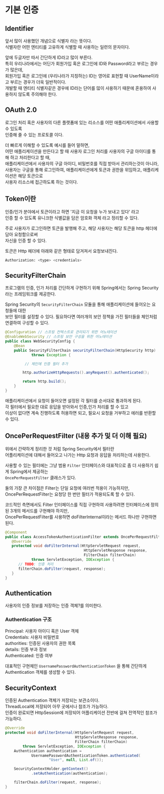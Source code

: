 # 기본 인증

## Identifier

앞서 많이 사용했던 개념으로 식별자 라는 뜻이다.  
식별자란 어떤 엔티티를 고유하게 식별할 때 사용하는 일련의 문자이다.

앞에 두글자만 따서 간단하게 ID라고 많이 부른다.  
특히 우리나라에서는 어딘가 회원가입 혹은 로그인에 ID와 Password라고 부르는 경우가 많은데,  
회원가입 혹은 로그인에 (우리나라가 지칭하는) ID는 영어로 표현할 때 UserName이라고 부르는 경우가 더욱 일반적이다.  
개발할 때 엔티티 식별자같은 경우에 ID라는 단어를 많이 사용하기 때문에 혼용하여 사용하지 않도록 주의해야 한다.

## OAuth 2.0

로그인 처리 혹은 사용자의 다른 플랫폼에 있는 리소스를 어떤 애플리케이션에서 사용할 수 있도록  
인증해 줄 수 있는 프로토콜 이다.

더 빠르게 이해할 수 있도록 예시를 들어 말하면,  
어떤 애플리케이션을 만든다고 할 때 사용자 로그인 처리를 사용자의 구글 아이디를 통해 하고 처리한다고 할 때,  
애플리케이션에서 사용자의 구글 아이디, 비밀번호를 직접 받아서 관리하는것이 아니라,  
사용자는 구글을 통해 로그인하여, 애플리케이션에게 토큰과 권한을 위임하고, 애플리케이션은 해당 토큰으로  
사용자 리소스에 접근하도록 하는 것이다.

## Token이란

인증/인가 분야에서 토큰이라고 하면 '지금 이 요청을 누가 보내고 있다' 라고  
인증 할 수 있도록 유니크한 식별값을 담은 암호화 객체 라고 정리할 수 있다.

주로 사용자가 로그인하면 토큰을 발행해 주고, 해당 사용자는 해당 토큰을 http 헤더에 담아 요청함으로써  
자신을 인증 할 수 있다.

토큰은 Http 헤더에 아래와 같은 형태로 담겨져서 요청보내진다.

```bash
Authorization: <type> <credentials>
```

## SecurityFilterChain

프로그램의 인증, 인가 처리를 간단하게 구현하기 위해 Spring에서는 Spring Security라는 프레임워크를 제공한다.

Spring Security의 `SecurityFilterChain` 모듈을 통해 애플리케이션에 들어오는 요청들에 대한  
보안 필터를 설정할 수 있다. 필요하다면 여러개의 보안 정책을 가진 필터들을 체인처럼 연결하여 구성할 수 있다.

```java
@Configuration // 스프링 컨텍스트로 관리되기 위한 어노테이션
@EnableWebSecurity // 스프링 보안 구성을 위한 어노테이션
public class WebSecurityConfig {
    @Bean
    public SecurityFilterChain securityFilterChain(HttpSecurity http)
            throws Exception {

         // 체인에 인증 필터 추가

        http.authorizeHttpRequests().anyRequest().authenticated();

        return http.build();
    }
}
```

애플리케이션에서 요청이 들어오면 설정된 각 필터를 순서대로 통과하게 된다.  
각 필터에서 필요한 대로 응답을 받아와서 인증,인가 처리를 할 수 있고  
이상이 없다면 계속 진행하도록 허용하면 되고, 필요시 요청을 거부하고 에러를 반환할 수 있다.

## OncePerRequestFilter (내용 추가 및 더 이해 필요)

위에서 간략하게 정리한 것 처럼 Spring Security에서 필터란  
어플리케이션에 대해서 들어오고 나가는 Http 요청과 응답을 처리하는데 사용한다.

사용할 수 있는 필터에는 그냥 범용 `Filter` 인터페이스와 대표적으로 좀 더 사용하기 쉽게 Spring에서 제공하는  
`OncePerRequestFilter` 클래스가 있다.

둘의 가장 큰 차이점은 Filter는 단일 요청에 여러번 적용이 가능하지만,  
OncePerRequestFilter는 요청당 한 번만 필터가 적용되도록 할 수 있다.

코드적인 측면에서도 Filter 인터페이스를 직접 구현하여 사용하려면 인터페이스에 정의된 3개의 메서드를 구현해야 하지만,  
OncePerRequestFilter를 사용하면 doFilterInternal이라는 메서드 하나만 구현하면 된다.

```java
@Component
public class AccessTokenAuthenticationFilter extends OncePerRequestFilter {
   @Override
   protected void doFilterInternal(HttpServletRequest request,
                                    HttpServletResponse response,
                                    FilterChain filterChain)
            throws ServletException, IOException {
      // TODO: 인증 처리
      filterChain.doFilter(request, response);
   }
}
```

## Authentication

사용자의 인증 정보를 저장하는 인증 객체?를 의미한다.

### Authentication 구조

Principal: 사용자 아이디 혹은 User 객체  
Credentials: 사용자 비밀번호  
authorities: 인증된 사용자의 권한 목록  
details: 인증 부과 정보  
Authenticated: 인증 여부

대표적인 구현체인 `UsernamePasswordAuthenticationToken` 을 통해 간단하게 Authentication 객체를 생성할 수 있다.

## SecurityContext

인증된 Authentication 객체가 저장되는 보관소이다.  
ThreadLocal에 저장되어 아무 곳에서나 참조가 가능하다.  
인증이 완료되면 HttpSession에 저장되어 어플리케이션 전반에 걸쳐 전역적인 참조가 가능하다.

```java
@Override
protected void doFilterInternal(HttpServletRequest request,
                                HttpServletResponse response,
                                FilterChain filterChain)
        throws ServletException, IOException {
    Authentication authentication =
            UsernamePasswordAuthenticationToken.authenticated(
                    "User", null, List.of());

    SecurityContextHolder.getContext()
            .setAuthentication(authentication);

    filterChain.doFilter(request, response);
}
```
